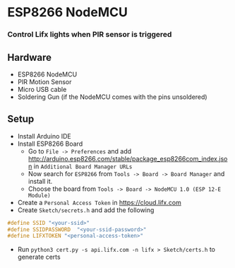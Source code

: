 # ESP8266 NodeMCU
### Control Lifx lights when PIR sensor is triggered

## Hardware

- ESP8266 NodeMCU
- PIR Motion Sensor
- Micro USB cable
- Soldering Gun (if the NodeMCU comes with the pins unsoldered)

## Setup

- Install Arduino IDE
- Install ESP8266 Board
    - Go to `File -> Preferences` and add http://arduino.esp8266.com/stable/package_esp8266com_index.json in `Additional Board Manager URLs`
    - Now search for `ESP8266` from `Tools -> Board -> Board Manager` and install it.
    - Choose the board from `Tools -> Board -> NodeMCU 1.0 (ESP 12-E Module)`
- Create a `Personal Access Token` in https://cloud.lifx.com
- Create `Sketch/secrets.h` and add the following
``` C++
#define SSID "<your-ssid>"
#define SSIDPASSWORD  "<your-ssid-password>"
#define LIFXTOKEN "<personal-access-token>"
```
- Run `python3 cert.py -s api.lifx.com -n lifx > Sketch/certs.h` to generate certs